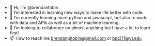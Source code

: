 - 👋 Hi, I’m @brendantobin
- 👀 I’m interested in learning new ways to make life better with code.
- 🌱 I’m currently learning more python and javascript, but also to work with data and APIs as well as a bit of machine learning.
- 💞️ I’m looking to collaborate on almost anything but I have a lot to learn first!
- 📫 How to reach me 
brendanpjtobin@gmail.com
or
bpt311@vt.edu

<!---
brendantobin/brendantobin is a ✨ special ✨ repository because its `README.md` (this file) appears on your GitHub profile.
You can click the Preview link to take a look at your changes.
--->
